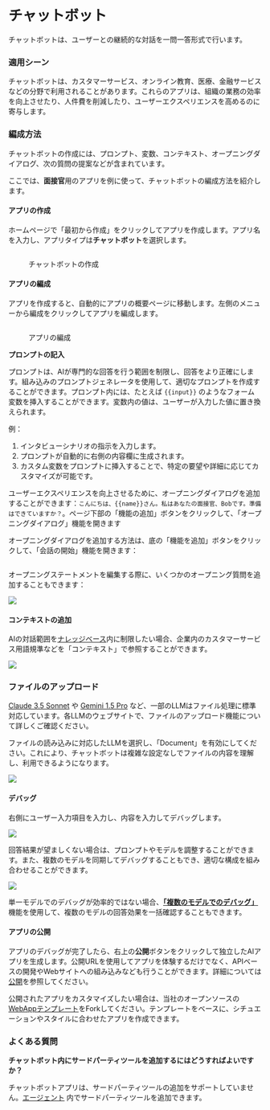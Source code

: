 # チャットボット

チャットボットは、ユーザーとの継続的な対話を一問一答形式で行います。

### 適用シーン

チャットボットは、カスタマーサービス、オンライン教育、医療、金融サービスなどの分野で利用されることがあります。これらのアプリは、組織の業務の効率を向上させたり、人件費を削減したり、ユーザーエクスペリエンスを高めるのに寄与します。

### 編成方法

チャットボットの作成には、プロンプト、変数、コンテキスト、オープニングダイアログ、次の質問の提案などが含まれています。

ここでは、**面接官**用のアプリを例に使って、チャットボットの編成方法を紹介します。

#### アプリの作成

ホームページで「最初から作成」をクリックしてアプリを作成します。アプリ名を入力し、アプリタイプは**チャットボット**を選択します。

<figure><img src="https://assets-docs.dify.ai//img/jp/application-orchestrate/08697025dd7176cdc50ff0c0bf3ad90b.webp" alt=""><figcaption><p>チャットボットの作成</p></figcaption></figure>

#### アプリの編成

アプリを作成すると、自動的にアプリの概要ページに移動します。左側のメニューから編成をクリックしてアプリを編成します。

<figure><img src="https://assets-docs.dify.ai//img/jp/application-orchestrate/72b58f4207dfeea6abb5b65aea3be45e.webp" alt=""><figcaption><p>アプリの編成</p></figcaption></figure>

**プロンプトの記入**

プロンプトは、AIが専門的な回答を行う範囲を制限し、回答をより正確にします。組み込みのプロンプトジェネレータを使用して、適切なプロンプトを作成することができます。プロンプト内には、たとえば `{{input}}` のようなフォーム変数を挿入することができます。変数内の値は、ユーザーが入力した値に置き換えられます。

例：

1. インタビューシナリオの指示を入力します。
2. プロンプトが自動的に右側の内容欄に生成されます。
3. カスタム変数をプロンプトに挿入することで、特定の要望や詳細に応じてカスタマイズが可能です。

ユーザーエクスペリエンスを向上させるために、オープニングダイアログを追加することができます：`こんにちは、{{name}}さん。私はあなたの面接官、Bobです。準備はできていますか？`。ページ下部の「機能の追加」ボタンをクリックして、「オープニングダイアログ」機能を開きます

オープニングダイアログを追加する方法は、底の「機能を追加」ボタンをクリックして、「会話の開始」機能を開きます：

<figure><img src="https://assets-docs.dify.ai//img/jp/application-orchestrate/e6956c649c9db22edebd7b03d6fedac8.webp" alt=""><figcaption></figcaption></figure>

オープニングステートメントを編集する際に、いくつかのオープニング質問を追加することもできます：

![](https://assets-docs.dify.ai//img/jp/application-orchestrate/47692893b656f29e1f2b7b72ac644870.webp)

#### コンテキストの追加

AIの対話範囲を[ナレッジベース](../knowledge-base/)内に制限したい場合、企業内のカスタマーサービス用語規準などを「コンテキスト」で参照することができます。

![](https://assets-docs.dify.ai//img/jp/application-orchestrate/3f135004de6416229d71ea8d68955554.webp)

### ファイルのアップロード

[Claude 3.5 Sonnet](https://docs.anthropic.com/en/docs/build-with-claude/pdf-support) や [Gemini 1.5 Pro](https://ai.google.dev/api/files) など、一部のLLMはファイル処理に標準対応しています。各LLMのウェブサイトで、ファイルのアップロード機能について詳しくご確認ください。

ファイルの読み込みに対応したLLMを選択し、「Document」を有効にしてください。これにより、チャットボットは複雑な設定なしでファイルの内容を理解し、利用できるようになります。

![](https://assets-docs.dify.ai/2024/11/823399d85e8ced5068dc9da4f693170e.png)

#### デバッグ

右側にユーザー入力項目を入力し、内容を入力してデバッグします。

![](https://assets-docs.dify.ai//img/jp/application-orchestrate/9e1f448224130626ae1b7b5acf0f8622.webp)

回答結果が望ましくない場合は、プロンプトやモデルを調整することができます。また、複数のモデルを同期してデバッグすることもでき、適切な構成を組み合わせることができます。

![](https://assets-docs.dify.ai//img/jp/application-orchestrate/5738f1cdddd5ce3e003c3d683d88ecfb.webp)

単一モデルでのデバッグが効率的ではない場合、[**「複数のモデルでのデバッグ」**](./multiple-llms-debugging.md)機能を使用して、複数のモデルの回答効果を一括確認することもできます。

#### アプリの公開

アプリのデバッグが完了したら、右上の**公開**ボタンをクリックして独立したAIアプリを生成します。公開URLを使用してアプリを体験するだけでなく、APIベースの開発やWebサイトへの組み込みなども行うことができます。詳細については[公開](../application-publishing/README.md)を参照してください。

公開されたアプリをカスタマイズしたい場合は、当社のオープンソースの[WebAppテンプレート](https://github.com/langgenius/webapp-conversation)をForkしてください。テンプレートをベースに、シチュエーションやスタイルに合わせたアプリを作成できます。

### よくある質問

**チャットボット内にサードパーティツールを追加するにはどうすればよいですか？**

チャットボットアプリは、サードパーティツールの追加をサポートしていません。[エージェント](../application-orchestrate/agent.md) 内でサードパーティツールを追加できます。
